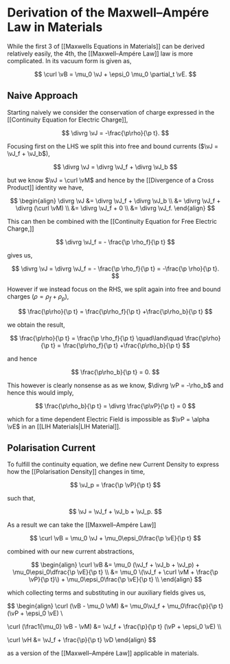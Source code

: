 # Derivation of the Maxwell–Ampére Law in Materials

While the first 3 of [[Maxwells Equations in Materials]] can be derived relatively easily, the 4th, the [[Maxwell–Ampére Law]] law is more complicated. In its vacuum form is given as,

$$ \curl \vB = \mu_0 \vJ + \epsi_0 \mu_0 \partial_t \vE. $$

## Naive Approach

Starting naively we consider the conservation of charge expressed in the [[Continuity Equation for Electric Charge]],

$$ \divrg \vJ = -\frac{\p\rho}{\p t}. $$

Focusing first on the LHS we split this into free and bound currents ($\vJ = \vJ_f + \vJ_b$),

$$ \divrg \vJ = \divrg \vJ_f + \divrg \vJ_b $$

but we know $\vJ = \curl \vM$ and hence by the [[Divergence of a Cross Product]] identity we have,

$$
\begin{align}
\divrg \vJ 
&= \divrg \vJ_f + \divrg \vJ_b \\
&= \divrg \vJ_f + \divrg (\curl \vM) \\
&= \divrg \vJ_f + 0 \\
&= \divrg \vJ_f.
\end{align}
$$

This can then be combined with the [[Continuity Equation for Free Electric Charge,]]

$$ \divrg \vJ_f = - \frac{\p \rho_f}{\p t} $$

gives us,

$$
\divrg \vJ = \divrg \vJ_f = - \frac{\p \rho_f}{\p t} = -\frac{\p \rho}{\p t}.
$$

However if we instead focus on the RHS, we split again into free and bound charges ($\rho = \rho_f + \rho_p$),

$$
\frac{\p\rho}{\p t} =
\frac{\p\rho_f}{\p t}
+\frac{\p\rho_b}{\p t}
$$

we obtain the result,

$$
\frac{\p\rho}{\p t} = \frac{\p \rho_f}{\p t} 
\quad\land\quad
\frac{\p\rho}{\p t} =
\frac{\p\rho_f}{\p t}
+\frac{\p\rho_b}{\p t}
$$

and hence

$$ \frac{\p\rho_b}{\p t} = 0. $$

This however is clearly nonsense as as we know, $\divrg \vP = -\rho_b$ and hence this would imply,

$$
\frac{\p\rho_b}{\p t} = \divrg \frac{\p\vP}{\p t} = 0
$$

which for a time dependent Electric Field is impossible as $\vP = \alpha \vE$ in an [[LIH Materials|LIH Material]].

## Polarisation Current

To fulfill the continuity equation, we define new Current Density to express how the [[Polarisation Density]] changes in time,

$$ \vJ_p = \frac{\p \vP}{\p t} $$

such that,

$$ \vJ = \vJ_f + \vJ_b + \vJ_p. $$

As a result we can take the [[Maxwell–Ampére Law]]

$$
\curl \vB = \mu_0 \vJ + \mu_0\epsi_0\frac{\p \vE}{\p t}
$$

combined with our new current abstractions,

$$
\begin{align}
\curl \vB
&= \mu_0 (\vJ_f + \vJ_b + \vJ_p) + \mu_0\epsi_0\dfrac{\p \vE}{\p t} \\
&= \mu_0 \(\vJ_f + \curl \vM + \frac{\p \vP}{\p t}\) + \mu_0\epsi_0\frac{\p \vE}{\p t} \\
\end{align}
$$

which collecting terms and substituting in our auxiliary fields gives us,

$$
\begin{align}
\curl \(\vB - \mu_0 \vM\) &=
\mu_0\vJ_f + 
\mu_0\frac{\p}{\p t} \(\vP + \epsi_0 \vE\) \\

\curl \(\frac1{\mu_0} \vB - \vM\) &=
\vJ_f + 
\frac{\p}{\p t} \(\vP + \epsi_0 \vE\) \\\\

\curl \vH &=
\vJ_f + 
\frac{\p}{\p t} \vD 
\end{align}
$$

as a version of the [[Maxwell–Ampére Law]] applicable in materials.